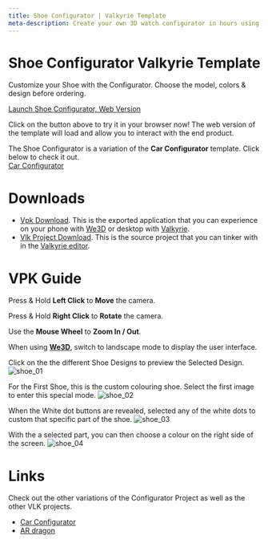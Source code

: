 ```yaml
---
title: Shoe Configurator | Valkyrie Template
meta-description: Create your own 3D watch configurator in hours using our ready-made template
---
```


# Shoe Configurator Valkyrie Template
Customize your Shoe with the Configurator. Choose the model, colors & design before ordering. 

[Launch Shoe Configurator, Web Version](https://www.talansoft.com/vlk/samples/watch_configurator/Nike-Shoe-Template-v4.vpk) 

Click on the button above to try it in your browser now! The web version of the template will load and allow you to interact with the end product.  

The Shoe Configurator is a variation of the **Car Configurator** template. Click below to check it out.  
[Car Configurator](./Car-Configurator) 

# Downloads

- [Vpk Download](https://cdn2.talansoft.com/ftp/samples/Nike-Shoe-Template-v4.vpk). This is the exported application that you can experience on your phone with [We3D](/vlk/downloads#we3d) or desktop with [Valkyrie](/vlk/downloads#vlk).
- [Vlk Project Download](https://cdn2.talansoft.com/ftp/samples/Nike-Shoe-Template-v4.vpk.zip). This is the source project that you can tinker with in the [Valkyrie editor](/vlk/downloads#vlk).

# VPK Guide

Press & Hold **Left Click** to **Move** the camera.

Press & Hold **Right Click** to **Rotate** the camera.

Use the **Mouse Wheel** to **Zoom In / Out**.

When using **[We3D](/vlk/downloads#we3d)**, switch to landscape mode to display the user interface.

Click on the the different Shoe Designs to preview the Selected Design.
![shoe_01](https://cdn2.talansoft.com/ftp/img/shoe_configurator/shoe_01.gif)

For the First Shoe, this is the custom colouring shoe. Select the first image to enter this special mode.
![shoe_02](https://cdn2.talansoft.com/ftp/img/shoe_configurator/shoe_02.gif)

When the White dot buttons are revealed, selected any of the white dots to custom that specific part of the shoe. 
![shoe_03](https://cdn2.talansoft.com/ftp/img/shoe_configurator/shoe_03.gif)

With the a selected part, you can then choose a colour on the right side of the screen. 
![shoe_04](https://cdn2.talansoft.com/ftp/img/shoe_configurator/shoe_04.gif)

# Links
Check out the other variations of the Configurator Project as well as the other VLK projects.
- [Car Configurator](./Car-Configurator)
- [AR dragon](./ar-dragon)
 